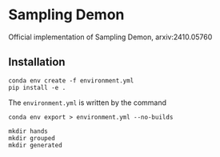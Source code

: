 # Sampling Demon

Official implementation of Sampling Demon, arxiv:2410.05760

## Installation
```
conda env create -f environment.yml
pip install -e .
```

The `environment.yml` is written by the command
```
conda env export > environment.yml --no-builds
```

```
mkdir hands
mkdir grouped
mkdir generated
```